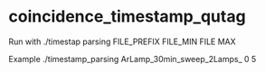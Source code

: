 # coincidence_timestamp_qutag

Run with 
./timestap parsing FILE_PREFIX FILE_MIN FILE MAX

Example 
./timestamp_parsing ArLamp_30min_sweep_2Lamps_ 0 5
